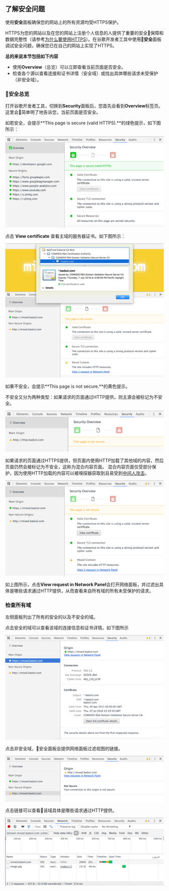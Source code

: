 <!-- toc -->

## 了解安全问题

使用**安全**面板确保您的网站上的所有资源均受HTTPS保护。

HTTPS为您的网站以及在您的网站上注册个人信息的人提供了重要的安全保障和数据完整性（请参考[为什么要使用HTTPS](https://developers.google.com/web/fundamentals/security/encrypt-in-transit/why-https)）。在谷歌开发者工具中使用**安全**面板调试安全问题，确保您已在自己的网站上实现了HTTPS。

**总的来说本节包括如下内容**

- 使用**Overview**（总览）可以立即查看当前页面是否安全。
- 检查各个源以查看连接和证书详情（安全域）或找出具体哪些请求未受保护（非安全域）。

### 安全总览

打开谷歌开发者工具，切换到**Security**面板后，您首先会看到**Overview**标签页。这里会简单明了地告诉您，当前页面是否安全。 

如若安全，会提示**This page is secure (valid HTTPS).**的绿色提示，如下图所示：

![](/assets/security/overview-secure.png)

点击 **View certificate** 查看主域的服务器证书。如下图所示：

![](/assets/security/view-certificate.png)

如果不安全，会提示**This page is not secure.**的黄色提示。

不安全又分为两种类型：如果请求的页面通过HTTP提供，则主源会被标记为不安全。

![](/assets/security/overview-non-secure.png)

如果请求的页面通过HTTPS提供，但页面内使用HTTP加载了其他域的内容，然后页面仍然会被标记为不安全，这称为混合内容页面。 混合内容页面仅受部分保护，因为使用HTTP加载的内容可以被嗅探器获取到且易受到[中间人攻击](http://baike.baidu.com/item/%E4%B8%AD%E9%97%B4%E4%BA%BA%E6%94%BB%E5%87%BB)。

![](/assets/security/overview-mixed.png)

如上图所示，点击**View request in Network Panel**会打开网络面板，并过滤出具体是哪些请求通过HTTP提供，从而查看来自所有域的所有未受保护的请求。

### 检查所有域

左侧面板列出了所有的安全的以及不安全的域。

点击安全的域可以查看该域的连接信息和证书详情。如下图所示

![](/assets/security/origin-detail-secure.png)

点击非安全域，安全面板会提供网络面板过滤视图的链接。

![](/assets/security/origin-detail-non-secure.png)

点击链接可以查看该域具体是哪些请求通过HTTP提供。

![](/assets/security/network-one.png)